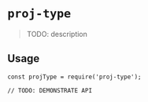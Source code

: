 # `proj-type`

> TODO: description

## Usage

```
const projType = require('proj-type');

// TODO: DEMONSTRATE API
```
